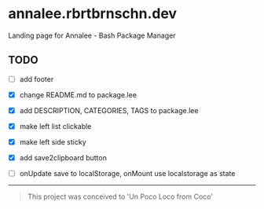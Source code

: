 # annalee.rbrtbrnschn.dev
Landing page for Annalee - Bash Package Manager
## TODO

* [ ] add footer

* [X] change README.md to package.lee

* [X] add DESCRIPTION, CATEGORIES, TAGS to package.lee

* [X] make left list clickable

* [X] make left side sticky

* [X] add save2clipboard button

* [ ] onUpdate save to localStorage, onMount use localstorage as state

<hr/> 

> This project was conceived to 'Un Poco Loco from Coco'
